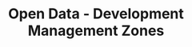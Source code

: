 ---
schema: default
title: Open Data - Development Management Zones
organization: Argyll and Bute Council
notes: >-
    Development Management Zones designated in the Argyll and Bute adopted Local Development Plan 2015.
resources:
  - name: Open Data - Development Management Zones FEATURE LAYER
  - url: >-
      
  - format: FEATURE LAYER
license: 
category:

  - LDP
  - Local Development Plan
  - Planning
maintainer: Argyll and Bute Council
maintainer_email: someone@example.com
---
